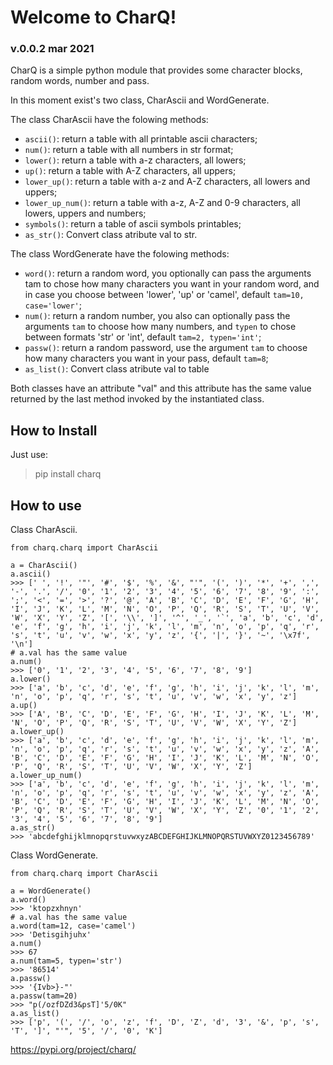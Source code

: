 # Welcome to CharQ!
### v.0.0.2 mar 2021

CharQ is a simple python module that provides some character blocks, random words, number and pass.

In this moment exist's two class, CharAscii and WordGenerate.

The class CharAscii have the folowing methods:
- ``ascii()``: return a table with all printable ascii characters;
- ``num()``: return a table with all numbers in str format;
- ``lower()``: return a table with a-z characters, all lowers;
- ``up()``: return a table with A-Z characters, all uppers;
- ``lower_up()``: return a table with a-z and A-Z characters, all lowers and uppers;
- ``lower_up_num()``: return a table with a-z, A-Z and 0-9 characters, all lowers, uppers and numbers;
- ``symbols()``: return a table of ascii symbols printables;
- ``as_str()``: Convert class atribute val to str.

The class WordGenerate have the folowing methods:
- ``word()``: return a random word, you optionally can pass the arguments tam to chose how many characters you want in your random word, and in case you choose between 'lower', 'up' or 'camel', default ``tam=10, case='lower'``;
- ``num()``: return a random number, you also can optionally pass the arguments ``tam`` to choose how many numbers, and ``typen`` to chose between formats 'str' or 'int', default ``tam=2, typen='int'``;
- ``passw()``: return a random password, use the argument ``tam`` to choose how many characters you want in your pass, default ``tam=8``;
- ``as_list()``: Convert class atribute val to table

Both classes have an attribute "val" and this attribute has the same value returned by the last method invoked by the instantiated class.

## How to Install
Just use: 
> pip install charq

## How to use
Class CharAscii.
``` 
from charq.charq import CharAscii

a = CharAscii()
a.ascii()
>>> [' ', '!', '"', '#', '$', '%', '&', "'", '(', ')', '*', '+', ',', '-', '.', '/', '0', '1', '2', '3', '4', '5', '6', '7', '8', '9', ':', ';', '<', '=', '>', '?', '@', 'A', 'B', 'C', 'D', 'E', 'F', 'G', 'H', 'I', 'J', 'K', 'L', 'M', 'N', 'O', 'P', 'Q', 'R', 'S', 'T', 'U', 'V', 'W', 'X', 'Y', 'Z', '[', '\\', ']', '^', '_', '`', 'a', 'b', 'c', 'd', 'e', 'f', 'g', 'h', 'i', 'j', 'k', 'l', 'm', 'n', 'o', 'p', 'q', 'r', 's', 't', 'u', 'v', 'w', 'x', 'y', 'z', '{', '|', '}', '~', '\x7f', '\n'] 
# a.val has the same value
a.num()
>>> ['0', '1', '2', '3', '4', '5', '6', '7', '8', '9']
a.lower()
>>> ['a', 'b', 'c', 'd', 'e', 'f', 'g', 'h', 'i', 'j', 'k', 'l', 'm', 'n', 'o', 'p', 'q', 'r', 's', 't', 'u', 'v', 'w', 'x', 'y', 'z'] 
a.up()
>>> ['A', 'B', 'C', 'D', 'E', 'F', 'G', 'H', 'I', 'J', 'K', 'L', 'M', 'N', 'O', 'P', 'Q', 'R', 'S', 'T', 'U', 'V', 'W', 'X', 'Y', 'Z'] 
a.lower_up()
>>> ['a', 'b', 'c', 'd', 'e', 'f', 'g', 'h', 'i', 'j', 'k', 'l', 'm', 'n', 'o', 'p', 'q', 'r', 's', 't', 'u', 'v', 'w', 'x', 'y', 'z', 'A', 'B', 'C', 'D', 'E', 'F', 'G', 'H', 'I', 'J', 'K', 'L', 'M', 'N', 'O', 'P', 'Q', 'R', 'S', 'T', 'U', 'V', 'W', 'X', 'Y', 'Z'] 
a.lower_up_num()
>>> ['a', 'b', 'c', 'd', 'e', 'f', 'g', 'h', 'i', 'j', 'k', 'l', 'm', 'n', 'o', 'p', 'q', 'r', 's', 't', 'u', 'v', 'w', 'x', 'y', 'z', 'A', 'B', 'C', 'D', 'E', 'F', 'G', 'H', 'I', 'J', 'K', 'L', 'M', 'N', 'O', 'P', 'Q', 'R', 'S', 'T', 'U', 'V', 'W', 'X', 'Y', 'Z', '0', '1', '2', '3', '4', '5', '6', '7', '8', '9'] 
a.as_str()
>>> 'abcdefghijklmnopqrstuvwxyzABCDEFGHIJKLMNOPQRSTUVWXYZ0123456789' 

```
Class WordGenerate.
```
from charq.charq import CharAscii

a = WordGenerate()
a.word()
>>> 'ktopzxhnyn'
# a.val has the same value
a.word(tam=12, case='camel')
>>> 'Detisgihjuhx' 
a.num()
>>> 67
a.num(tam=5, typen='str')
>>> '86514'
a.passw()
>>> '{Ivb>}-"' 
a.passw(tam=20)
>>> "p(/ozfDZd3&psT]'5/0K" 
a.as_list()
>>> ['p', '(', '/', 'o', 'z', 'f', 'D', 'Z', 'd', '3', '&', 'p', 's', 'T', ']', "'", '5', '/', '0', 'K']
```

https://pypi.org/project/charq/
